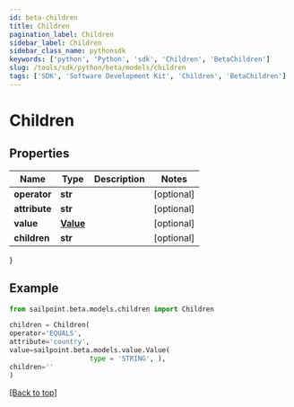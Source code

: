 ```yaml
---
id: beta-children
title: Children
pagination_label: Children
sidebar_label: Children
sidebar_class_name: pythonsdk
keywords: ['python', 'Python', 'sdk', 'Children', 'BetaChildren'] 
slug: /tools/sdk/python/beta/models/children
tags: ['SDK', 'Software Development Kit', 'Children', 'BetaChildren']
---
```


# Children


## Properties

Name | Type | Description | Notes
------------ | ------------- | ------------- | -------------
**operator** | **str** |  | [optional] 
**attribute** | **str** |  | [optional] 
**value** | [**Value**](value) |  | [optional] 
**children** | **str** |  | [optional] 
}

## Example

```python
from sailpoint.beta.models.children import Children

children = Children(
operator='EQUALS',
attribute='country',
value=sailpoint.beta.models.value.Value(
                    type = 'STRING', ),
children=''
)

```
[[Back to top]](#) 

